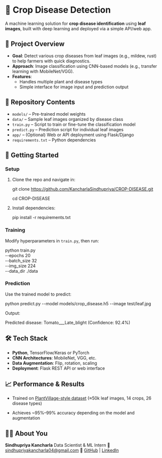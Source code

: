 # 🌾 Crop Disease Detection

A machine learning solution for **crop disease identification** using **leaf images**, built with deep learning and deployed via a simple API/web app.

## 📌 Project Overview

- **Goal**: Detect various crop diseases from leaf images (e.g., mildew, rust) to help farmers with quick diagnostics.
- **Approach**: Image classification using CNN-based models (e.g., transfer learning with MobileNet/VGG).
- **Features**:
  - Handles multiple plant and disease types
  - Simple interface for image input and prediction output

## 📁 Repository Contents

- `models/` – Pre-trained model weights
- `data/` – Sample leaf images organized by disease class
- `train.py` – Script to train or fine-tune the classification model
- `predict.py` – Prediction script for individual leaf images
- `app/` – (Optional) Web or API deployment using Flask/Django
- `requirements.txt` – Python dependencies

## 🧠 Getting Started

### Setup

1. Clone the repo and navigate in:
   
   git clone https://github.com/KancharlaSindhupriya/CROP-DISEASE.git
   
   cd CROP-DISEASE

2. Install dependencies:

   pip install -r requirements.txt
   
### Training

Modify hyperparameters in `train.py`, then run:

python train.py \
  --epochs 20 \
  --batch_size 32 \
  --img_size 224 \
  --data_dir ./data


### Prediction

Use the trained model to predict:

python predict.py --model models/crop_disease.h5 --image test/leaf.jpg

Output:

Predicted disease: Tomato___Late_blight (Confidence: 92.4%)

## 🛠️ Tech Stack

* **Python**, TensorFlow/Keras or PyTorch
* **CNN Architectures**: MobileNet, VGG, etc.
* **Data Augmentation**: Flip, rotation, scaling
* **Deployment**: Flask REST API or web interface


## 📈 Performance & Results

* Trained on [PlantVillage-style dataset](https://www.kaggle.com/datasets/vipoooool/new-plant-diseases-dataset) (≈50k leaf images, 14 crops, 26 disease types)

* Achieves \~95%–99% accuracy depending on the model and augmentation

## 👩‍💻 About You

**Sindhupriya Kancharla**
Data Scientist & ML Intern
📧 [sindhupriyakancharla04@gmail.com](mailto:sindhupriyakancharla04@gmail.com)
🔗 [GitHub](https://github.com/KancharlaSindhupriya) | [LinkedIn](https://linkedin.com/in/sindhupriyakancharla)


